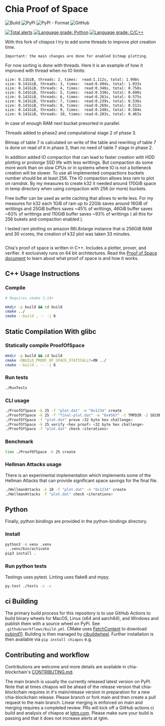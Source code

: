 # Chia Proof of Space
![Build](https://github.com/Chia-Network/chiapos/workflows/Build/badge.svg)
![PyPI](https://img.shields.io/pypi/v/chiapos?logo=pypi)
![PyPI - Format](https://img.shields.io/pypi/format/chiapos?logo=pypi)
![GitHub](https://img.shields.io/github/license/Chia-Network/chiapos?logo=Github)

[![Total alerts](https://img.shields.io/lgtm/alerts/g/Chia-Network/chiapos.svg?logo=lgtm&logoWidth=18)](https://lgtm.com/projects/g/Chia-Network/chiapos/alerts/)
[![Language grade: Python](https://img.shields.io/lgtm/grade/python/g/Chia-Network/chiapos.svg?logo=lgtm&logoWidth=18)](https://lgtm.com/projects/g/Chia-Network/chiapos/context:python)
[![Language grade: C/C++](https://img.shields.io/lgtm/grade/cpp/g/Chia-Network/chiapos.svg?logo=lgtm&logoWidth=18)](https://lgtm.com/projects/g/Chia-Network/chiapos/context:cpp)

With this fork of chiapos I try to add some threads to improve plot creation time.
```
Important: the main changes are done for enabled bitmap plotting.
```
For now sorting is done with threads. Here it is an example 
of how it improved with thread when no IO limits:

```
size: 0.11GiB, threads: 2, times:  read:1.112s, total: 1.998s 
size: 0.141GiB, threads: 3, times:  read:0.494s, total: 1.033s 
size: 0.141GiB, threads: 4, times:  read:0.346s, total: 0.758s 
size: 0.141GiB, threads: 5, times:  read:0.330s, total: 0.690s 
size: 0.141GiB, threads: 6, times:  read:0.261s, total: 0.575s 
size: 0.141GiB, threads: 7, times:  read:0.239s, total: 0.536s 
size: 0.141GiB, threads: 8, times:  read:0.269s, total: 0.512s 
size: 0.141GiB, threads: 9, times:  read:0.240s, total: 0.504s 
size: 0.141GiB, threads: 10, times: read:0.203s, total: 0.463s
```
In case of enough RAM next bucket presorted in parallel.

Threads added to phase2 and computational stage 2 of phase 3.

Bitmap of table 7 is calculated on write of the table and rewriting of 
table 7 is done on read of it in phase 3, than no need of table 7 stage in phase 2.

In addition added IO compaction that can lead to faster 
creation with HDD plotting or prolonge SSD life with less writtings.
But compaction do some more work than on slow CPUs or in systems 
where IO is not a botleneck creation will be slower.
To use all implemented compactions buckets number should be at least 256.
The IO compaction allows less ram to plot on ramdisk. 
By my measures to create k32 it needed around 170GiB space in temp directory 
when using compaction with 256 (or more) buckets.

Free buffer can be used as write caching that allows to write less.
For my measures for k32 each 1GiB of ram up to 22Gib saves around 
16GiB of writtings and 25GiB buffers saves ~45% of writtings, 46GiB
buffer saves ~63% of writtings and 110GiB buffer saves ~93% of writtings
( all this for 256 bukets and compaction enabled ).

I tested ram plotting on amazon R6i.8xlarge instance that is 256GiB RAM 
and 30 vcores, the creation of k32 plot was taken 33 minutes.


```
```

Chia's proof of space is written in C++. Includes a plotter, prover, and
verifier. It exclusively runs on 64 bit architectures. Read the
[Proof of Space document](https://www.chia.net/assets/Chia_Proof_of_Space_Construction_v1.1.pdf) to
learn about what proof of space is and how it works.

## C++ Usage Instructions

### Compile

```bash
# Requires cmake 3.14+

mkdir -p build && cd build
cmake ../
cmake --build . -- -j 6
```

## Static Compilation With glibc
### Statically compile ProofOfSpace
```bash
mkdir -p build && cd build
cmake -DBUILD_PROOF_OF_SPACE_STATICALLY=ON ../
cmake --build . -- -j 6
```

### Run tests

```bash
./RunTests
```

### CLI usage

```bash
./ProofOfSpace -k 25 -f "plot.dat" -m "0x1234" create
./ProofOfSpace -k 25 -f "final-plot.dat" -m "0x4567" -t TMPDIR -2 SECOND_TMPDIR create
./ProofOfSpace -f "plot.dat" prove <32 byte hex challenge>
./ProofOfSpace -k 25 verify <hex proof> <32 byte hex challenge>
./ProofOfSpace -f "plot.dat" check <iterations>
```

### Benchmark

```bash
time ./ProofOfSpace -k 25 create
```


### Hellman Attacks usage

There is an experimental implementation which implements some of the Hellman
Attacks that can provide significant space savings for the final file.


```bash
./HellmanAttacks -k 18 -f "plot.dat" -m "0x1234" create
./HellmanAttacks -f "plot.dat" check <iterations>
```

## Python

Finally, python bindings are provided in the python-bindings directory.

### Install

```bash
python3 -m venv .venv
. .venv/bin/activate
pip3 install .
```

### Run python tests

Testings uses pytest. Linting uses flake8 and mypy.

```bash
py.test ./tests -s -v
```

## ci Building
The primary build process for this repository is to use GitHub Actions to
build binary wheels for MacOS, Linux (x64 and aarch64), and Windows and publish
them with a source wheel on PyPi. See `.github/workflows/build.yml`. CMake uses
[FetchContent](https://cmake.org/cmake/help/latest/module/FetchContent.html)
to download [pybind11](https://github.com/pybind/pybind11). Building is then
managed by [cibuildwheel](https://github.com/joerick/cibuildwheel). Further
installation is then available via `pip install chiapos` e.g.

## Contributing and workflow
Contributions are welcome and more details are available in chia-blockchain's
[CONTRIBUTING.md](https://github.com/Chia-Network/chia-blockchain/blob/main/CONTRIBUTING.md).

The main branch is usually the currently released latest version on PyPI.
Note that at times chiapos will be ahead of the release version that
chia-blockchain requires in it's main/release version in preparation for a
new chia-blockchain release. Please branch or fork main and then create a
pull request to the main branch. Linear merging is enforced on main and
merging requires a completed review. PRs will kick off a GitHub actions ci build
and analysis of chiapos at
[lgtm.com](https://lgtm.com/projects/g/Chia-Network/chiapos/?mode=list). Please
make sure your build is passing and that it does not increase alerts at lgtm.
